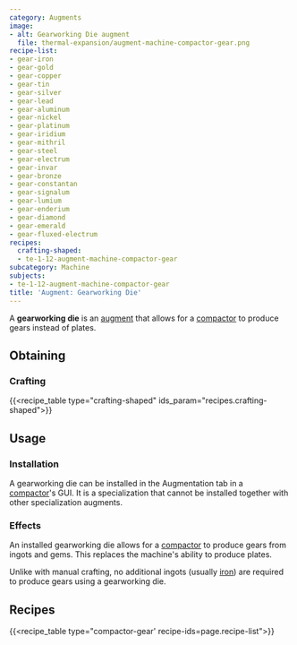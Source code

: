 ```yaml
---
category: Augments
image:
- alt: Gearworking Die augment
  file: thermal-expansion/augment-machine-compactor-gear.png
recipe-list:
- gear-iron
- gear-gold
- gear-copper
- gear-tin
- gear-silver
- gear-lead
- gear-aluminum
- gear-nickel
- gear-platinum
- gear-iridium
- gear-mithril
- gear-steel
- gear-electrum
- gear-invar
- gear-bronze
- gear-constantan
- gear-signalum
- gear-lumium
- gear-enderium
- gear-diamond
- gear-emerald
- gear-fluxed-electrum
recipes:
  crafting-shaped:
  - te-1-12-augment-machine-compactor-gear
subcategory: Machine
subjects:
- te-1-12-augment-machine-compactor-gear
title: 'Augment: Gearworking Die'
---
```


A **gearworking die** is an [augment](../augments/) that
allows for a [compactor](../compactor/) to produce gears
instead of plates.


Obtaining
---------

### Crafting
{{<recipe_table type="crafting-shaped" ids_param="recipes.crafting-shaped">}}


Usage
-----

### Installation
A gearworking die can be installed in the Augmentation tab in a
[compactor](../compactor/)'s GUI. It is a specialization that cannot be
installed together with other specialization augments.

### Effects
An installed gearworking die allows for a
[compactor](../compactor/) to produce gears from ingots and
gems. This replaces the machine's ability to produce plates.

Unlike with manual crafting, no additional ingots (usually
[iron](https://minecraft.gamepedia.com/Iron_Ingot)) are required to produce
gears using a gearworking die.


Recipes
-------

{{<recipe_table type="compactor-gear' recipe-ids=page.recipe-list">}}

